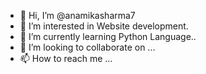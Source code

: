 - 👋 Hi, I’m @anamikasharma7
- 👀 I’m interested in Website development.
- 🌱 I’m currently learning Python Language..
- 💞️ I’m looking to collaborate on ...
- 📫 How to reach me ...

<!---
anamikasharma7/anamikasharma7 is a ✨ special ✨ repository because its `README.md` (this file) appears on your GitHub profile.
You can click the Preview link to take a look at your changes.
--->
